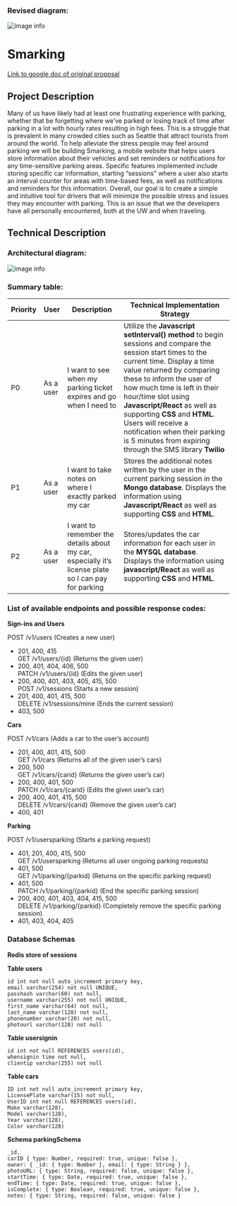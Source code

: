 ### Revised diagram:

![image info](./img/newdiagram.png)


# Smarking
[Link to google doc of original proposal](https://docs.google.com/document/d/1U3aJ9TUyNRi9zDy_ZbaEormrxUn0Ph9EPxJGNONXFck/edit#)
## Project Description

Many of us have likely had at least one frustrating experience with parking, whether that be forgetting where we’ve parked or losing track of time after parking in a lot with hourly rates resulting in high fees. This is a struggle that is prevalent in many crowded cities such as Seattle that attract tourists from around the world. To help alleviate the stress people may feel around parking we will be building Smarking, a mobile website that helps users store information about their vehicles and set reminders or notifications for any time-sensitive parking areas. Specific features implemented include storing specific car information, starting “sessions" where a user also starts an interval counter for areas with time-based fees, as well as notifications and reminders for this information. Overall, our goal is to create a simple and intuitive tool for drivers that will minimize the possible stress and issues they may encounter with parking. This is an issue that we the developers have all personally encountered, both at the UW and when traveling.

## Technical Description

### Architectural diagram:

![image info](./img/diagram.png)

### Summary table:

| Priority  | User      | Description                                                                                           | Technical Implementation Strategy                                                                                                                                                                                                                                                                                                                                                                                                                                                                |
|-----------|-----------|-------------------------------------------------------------------------------------------------------|--------------------------------------------------------------------------------------------------------------------------------------------------------------------------------------------------------------------------------------------------------------------------------------------------------------------------------------------------------------------------------------------------------------------------------------------------------------------------------------------------|
| P0        | As a user | I want to see when my parking ticket expires and go when I need to                                    | Utilize the **Javascript setInterval() method** to begin sessions and compare the session start times to the current time. Display a time value returned by comparing these to inform the user of how much time is left in their hour/time slot using **Javascript/React** as well as supporting **CSS** and **HTML**. Users will receive a notification when their parking is 5 minutes from expiring through the SMS library **Twilio** |
| P1        | As a user | I want to take notes on where I exactly parked my car                                                 | Stores the additional notes written by the user in the current parking session in the **Mongo database**. Displays the information using **Javascript/React** as well as supporting **CSS** and **HTML**.                                                                                                                                                                                                                                                                                                                |
| P2        | As a user | I want to remember the details about my car, especially it’s license plate so I can pay for parking | Stores/updates the car information for each user in the **MYSQL database**. Displays the information using **javascript/React** as well as supporting **CSS** and **HTML**.                                                                                                                                                                                                                                                                                                                                      |

### List of available endpoints and possible response codes:

**Sign-ins and Users**

POST /v1/users (Creates a new user)  
* 201, 400, 415  
GET /v1/users/{id} (Returns the given user) 
* 200, 401, 404, 406, 500  
PATCH /v1/users/{id} (Edits the given user) 
* 200, 400, 401, 403, 405, 415, 500  
POST /v1/sessions (Starts a new session)  
* 201, 400, 401, 415, 500  
DELETE /v1/sessions/mine (Ends the current session)  
* 403, 500  

**Cars**

POST /v1/cars (Adds a car to the user’s account)  
* 201, 400, 401, 415, 500  
GET /v1/cars (Returns all of the given user’s cars)  
* 200, 500  
GET /v1/cars/{carid} (Returns the given user’s car)  
* 200, 400, 401, 500  
PATCH /v1/cars/{carid} (Edits the given user’s car)  
* 200, 400, 401, 415, 500  
DELETE /v1/cars/{carid} (Remove the given user’s car)  
* 400, 401  

**Parking**

POST /v1/usersparking (Starts a parking request) 
* 401, 201, 400, 415, 500  
GET /v1/usersparking (Returns all user ongoing parking requests)  
* 401, 500  
GET /v1/parking/{parkid} (Returns on the specific parking request)  
* 401, 500  
PATCH /v1/parking/{parkid} (End the specific parking session)  
* 200, 400, 401, 403, 404, 415, 500  
DELETE /v1/parking/{parkid} (Completely remove the specific parking session)  
* 401, 403, 404, 405  

### Database Schemas

**Redis store of sessions**

**Table users**

    id int not null auto_increment primary key,
    email varchar(254) not null UNIQUE,
    passhash varchar(60) not null,
    username varchar(255) not null UNIQUE,
    first_name varchar(64) not null,
    last_name varchar(128) not null,
    phonenumber varchar(20) not null,
    photourl varchar(128) not null

**Table usersignin**

    id int not null REFERENCES users(id),
    whensignin time not null,
    clientip varchar(255) not null

**Table cars**

    ID int not null auto_increment primary key,
    LicensePlate varchar(15) not null,
    UserID int not null REFERENCES users(id),
    Make varchar(128),
    Model varchar(128),
    Year varchar(128),
    Color varchar(128)

**Schema parkingSchema**

    _id,
    carID { type: Number, required: true, unique: false },
    owner: { _id: { type: Number }, email: { type: String } },
    photoURL: { type: String, required: false, unique: false },
    startTime: { type: Date, required: true, unique: false },
    endTime: { type: Date, required: true, unique: false },
    isComplete: { type: Boolean, required: true, unique: false },
    notes: { type: String, required: false, unique: false }
